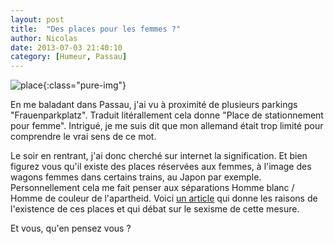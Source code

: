 ```yaml
---
layout: post
title:  "Des places pour les femmes ?"
author: Nicolas
date: 2013-07-03 21:40:10
category: [Humeur, Passau]
---
```


![place]({{site.url}}/img/place_femme.jpg){:class="pure-img"}

En me baladant dans Passau, j'ai vu à proximité de plusieurs parkings "Frauenparkplatz".
Traduit litérallement cela donne "Place de stationnement pour femme". Intrigué, je me
suis dit que mon allemand était trop limité pour comprendre le vrai sens de ce mot.

Le soir en rentrant, j'ai donc cherché sur internet la signification. Et bien figurez
vous qu'il existe des places réservées aux femmes, à l'image des wagons femmes dans
certains trains, au Japon par exemple. Personnellement cela me fait penser aux
séparations Homme blanc / Homme de couleur de l'apartheid. Voici [un article](http://leidenlawblog.nl/articles/the-frauenparkplatz-sexism-or-safety "texte pour le titre, facultatif") qui donne
les raisons de l'existence de ces places et qui débat sur le sexisme de cette mesure.

Et vous, qu'en pensez vous ?




